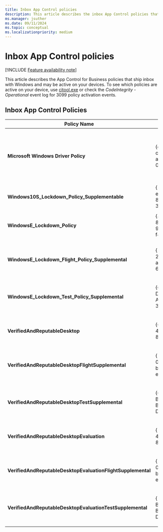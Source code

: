 ```yaml
---
title: Inbox App Control policies
description: This article describes the inbox App Control policies that may be active on a device.
ms.manager: jsuther
ms.date: 09/11/2024
ms.topic: conceptual
ms.localizationpriority: medium
---
```


# Inbox App Control policies

[!INCLUDE [Feature availability note](../includes/feature-availability-note.md)]

This article describes the App Control for Business policies that ship inbox with Windows and may be active on your devices. To see which policies are active on your device, use [citool.exe](citool-commands.md) or check the *CodeIntegrity - Operational* event log for 3099 policy activation events.

## Inbox App Control Policies

| **Policy Name** | **Policy ID** | **Policy Type** | **Description** |
|-----------|-----------|-----------|-----------|
| **Microsoft Windows Driver Policy** | {d2bda982-ccf6-4344-ac5b-0b44427b6816} | Kernel-only Base policy | This policy blocks known [vulnerable or malicious kernel drivers](../design/microsoft-recommended-driver-block-rules.md). It's active by default on Windows 11 22H2, [Windows in S mode](https://support.microsoft.com/windows/windows-10-and-windows-11-in-s-mode-faq-851057d6-1ee9-b9e5-c30b-93baebeebc85), [Windows 11 SE](/education/windows/windows-11-se-overview), and anywhere [memory integrity](https://support.microsoft.com/windows/core-isolation-e30ed737-17d8-42f3-a2a9-87521df09b78) (also known as hypervisor-protected code integrity (HVCI)) is on. Its policy binary file is found at `%windir%\System32\CodeIntegrity\driversipolicy.p7b` and in the EFI system partition at `<EFI System Partition>\Microsoft\Boot\driversipolicy.p7b`. |
| **Windows10S_Lockdown_Policy_Supplementable** | {5951a96a-e0b5-4d3d-8fb8-3e5b61030784} | Base policy | This policy is active on devices running [Windows in S mode](https://support.microsoft.com/windows/windows-10-and-windows-11-in-s-mode-faq-851057d6-1ee9-b9e5-c30b-93baebeebc85). Its policy binary file is found in the EFI system partition at `<EFI System Partition>\Microsoft\Boot\winsipolicy.p7b`. |
| **WindowsE_Lockdown_Policy** | {82443e1e-8a39-4b4a-96a8-f40ddc00b9f3} | Base policy | This policy is active on devices running [Windows 11 SE](/education/windows/windows-11-se-overview). Its policy binary file is found in the EFI system partition at `<EFI System Partition>\Microsoft\Boot\CIPolicies\Active\{82443e1e-8a39-4b4a-96a8-f40ddc00b9f3}.cip`. |
| **WindowsE_Lockdown_Flight_Policy_Supplemental** | {5dac656c-21ad-4a02-ab49-649917162e70} | Supplemental policy | This policy is active on devices running [Windows 11 SE](/education/windows/windows-11-se-overview) that are enrolled in the [Windows Insider](https://insider.windows.com) program. Its policy binary file is found in the EFI system partition at `<EFI System Partition>\Microsoft\Boot\CIPolicies\Active\{5dac656c-21ad-4a02-ab49-649917162e70}.cip`. |
| **WindowsE_Lockdown_Test_Policy_Supplemental** | {CDD5CB55-DB68-4D71-AA38-3DF2B6473A52} | Supplemental policy | This policy is active on devices running [Windows 11 SE](/education/windows/windows-11-se-overview) with Secure Boot disabled and TESTSIGNING on. Its policy binary file is found in the EFI system partition at `<EFI System Partition>\Microsoft\Boot\CIPolicies\Active\{CDD5CB55-DB68-4D71-AA38-3DF2B6473A52}.cip`. |
| **VerifiedAndReputableDesktop** | {0283ac0f-fff1-49ae-ada1-8a933130cad6} | Base policy | This policy is active on devices running Windows 11 with [Smart App Control](https://support.microsoft.com/topic/what-is-smart-app-control-285ea03d-fa88-4d56-882e-6698afdb7003) turned on. Its policy binary file is found at `%windir%\System32\CodeIntegrity\CIPolicies\Active\{0283ac0f-fff1-49ae-ada1-8a933130cad6}.cip`. |
| **VerifiedAndReputableDesktopFlightSupplemental** | {1678656c-05ef-481f-bc5b-ebd8c991502d} | Supplemental policy | This policy is active on devices running Windows 11 with [Smart App Control](https://support.microsoft.com/topic/what-is-smart-app-control-285ea03d-fa88-4d56-882e-6698afdb7003) turned on and enrolled in the [Windows Insider](https://insider.windows.com) program. Its policy binary file is found at `%windir%\System32\CodeIntegrity\CIPolicies\Active\{1678656c-05ef-481f-bc5b-ebd8c991502d}.cip`. |
| **VerifiedAndReputableDesktopTestSupplemental** | {0939ED82-BFD5-4D32-B58E-D31D3C49715A} | Supplemental policy | This policy is active on devices running Windows 11 with [Smart App Control](https://support.microsoft.com/topic/what-is-smart-app-control-285ea03d-fa88-4d56-882e-6698afdb7003) turned on and with Secure Boot disabled and TESTSIGNING on. Its policy binary file is found at `%windir%\System32\CodeIntegrity\CIPolicies\Active\{0939ED82-BFD5-4D32-B58E-D31D3C49715A}.cip`. |
| **VerifiedAndReputableDesktopEvaluation** | {1283ac0f-fff1-49ae-ada1-8a933130cad6} | Base policy | This policy is active on devices running Windows 11 with [Smart App Control](https://support.microsoft.com/topic/what-is-smart-app-control-285ea03d-fa88-4d56-882e-6698afdb7003) in *evaluation mode*. Its policy binary file is found at `%windir%\System32\CodeIntegrity\CIPolicies\Active\{1283ac0f-fff1-49ae-ada1-8a933130cad6}.cip`. |
| **VerifiedAndReputableDesktopEvaluationFlightSupplemental** | {2678656c-05ef-481f-bc5b-ebd8c991502d} | Supplemental policy | This policy is active on devices running Windows 11 with [Smart App Control](https://support.microsoft.com/topic/what-is-smart-app-control-285ea03d-fa88-4d56-882e-6698afdb7003) in *evaluation mode* and enrolled in the [Windows Insider](https://insider.windows.com) program. Its policy binary file is found at `%windir%\System32\CodeIntegrity\CIPolicies\Active\{2678656c-05ef-481f-bc5b-ebd8c991502d}.cip`. |
| **VerifiedAndReputableDesktopEvaluationTestSupplemental** | {1939ED82-BFD5-4D32-B58E-D31D3C49715A} | Supplemental policy | This policy is active on devices running Windows 11 with [Smart App Control](https://support.microsoft.com/topic/what-is-smart-app-control-285ea03d-fa88-4d56-882e-6698afdb7003) in *evaluation mode* and with Secure Boot disabled and TESTSIGNING on. Its policy binary file is found at `%windir%\System32\CodeIntegrity\CIPolicies\Active\{1939ED82-BFD5-4D32-B58E-D31D3C49715A}.cip`. |

